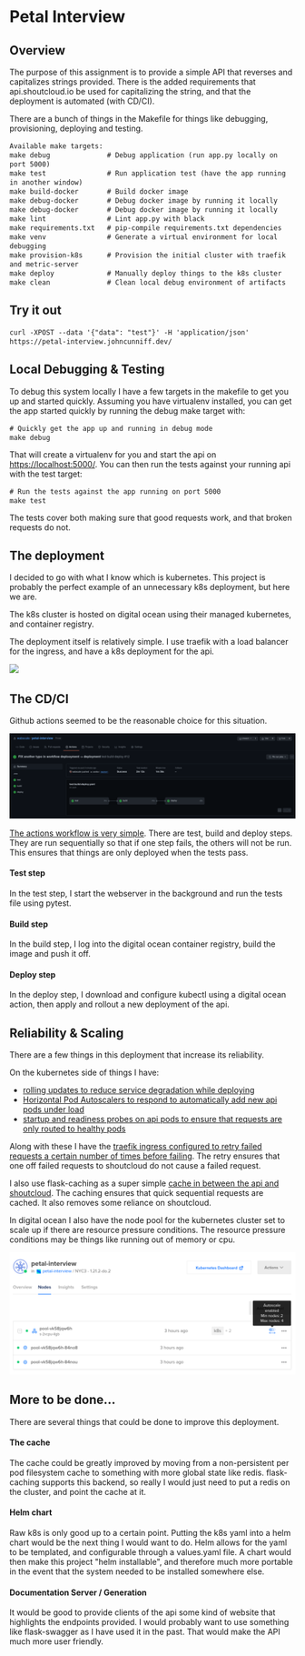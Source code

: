 # Petal Interview

## Overview

The purpose of this assignment is to provide a simple API that reverses and capitalizes strings provided.
There is the added requirements that api.shoutcloud.io be used for capitalizing the string, and that the
deployment is automated (with CD/CI).

There are a bunch of things in the Makefile for things like debugging, provisioning, deploying and testing.

```text
Available make targets:
make debug              # Debug application (run app.py locally on port 5000)
make test               # Run application test (have the app running in another window)
make build-docker       # Build docker image
make debug-docker       # Debug docker image by running it locally
make debug-docker       # Debug docker image by running it locally
make lint               # Lint app.py with black
make requirements.txt   # pip-compile requirements.txt dependencies
make venv               # Generate a virtual environment for local debugging
make provision-k8s      # Provision the initial cluster with traefik and metric-server
make deploy             # Manually deploy things to the k8s cluster
make clean              # Clean local debug environment of artifacts

```

## Try it out

```shell
curl -XPOST --data '{"data": "test"}' -H 'application/json'  https://petal-interview.johncunniff.dev/
```

## Local Debugging & Testing

To debug this system locally I have a few targets in the makefile to get you up and started quickly.
Assuming you have virtualenv installed, you can get the app started quickly by running the debug make 
target with:

```shell
# Quickly get the app up and running in debug mode
make debug
```

That will create a virtualenv for you and start the api on [https://localhost:5000/](https://localhost:5000/).
You can then run the tests against your running api with the test target:

```shell
# Run the tests against the app running on port 5000
make test
```

The tests cover both making sure that good requests work, and that broken requests do not.

## The deployment

I decided to go with what I know which is kubernetes. This project is probably the perfect example
of an unnecessary k8s deployment, but here we are.

The k8s cluster is hosted on digital ocean using their managed kubernetes, and container registry.

The deployment itself is relatively simple. I use traefik with a load balancer for the ingress,
and have a k8s deployment for the api.

[![](https://mermaid.ink/img/eyJjb2RlIjoiZ3JhcGggTFJcbiAgICB1c2VyW1VzZXJdIC0tPiB8dXNlciByZXF1ZXN0fCBsYihMb2FkIEJhbGFuY2VyKVxuICAgIGxiIC0uLT4gdHJhZWZpazFbVHJhZWZpa11cbiAgICBsYiAtLi0-IHRyYWVmaWsyW1RyYWVmaWtdXG5cbiAgICBzdWJncmFwaCBrOHMgY2x1c3RlclxuICAgIHRyYWVmaWsxIC0tPiBhcGkxW0FQSTFdICYgYXBpMltBUEkyXVxuICAgIHN1YmdyYXBoIG5vZGUxXG4gICAgICAgIHRyYWVmaWsxXG4gICAgICAgIGFwaTFcbiAgICAgICAgYXBpMlxuICAgIGVuZFxuICAgIHRyYWVmaWsyIC0tPiBhcGkzW0FQSTNdXG4gICAgc3ViZ3JhcGggbm9kZTJcbiAgICAgICAgdHJhZWZpazJcbiAgICAgICAgYXBpM1xuICAgIGVuZFxuICAgIGVuZFxuICAiLCJtZXJtYWlkIjp7InRoZW1lIjoiZGVmYXVsdCJ9LCJ1cGRhdGVFZGl0b3IiOmZhbHNlLCJhdXRvU3luYyI6dHJ1ZSwidXBkYXRlRGlhZ3JhbSI6ZmFsc2V9)](https://mermaid-js.github.io/mermaid-live-editor/edit##eyJjb2RlIjoiZ3JhcGggTFJcbiAgICB1c2VyW1VzZXJdIC0tPiB8dXNlciByZXF1ZXN0fCBsYihMb2FkIEJhbGFuY2VyKVxuICAgIGxiIC0uLT4gdHJhZWZpazFbVHJhZWZpa11cbiAgICBsYiAtLi0-IHRyYWVmaWsyW1RyYWVmaWtdXG5cbiAgICBzdWJncmFwaCBrOHMgY2x1c3RlclxuICAgIHRyYWVmaWsxIC0tPiBhcGkxW0FQSTFdICYgYXBpMltBUEkyXVxuICAgIHN1YmdyYXBoIG5vZGUxXG4gICAgICAgIHRyYWVmaWsxXG4gICAgICAgIGFwaTFcbiAgICAgICAgYXBpMlxuICAgIGVuZFxuXG4gICAgdHJhZWZpazIgLS0-IGFwaTNbQVBJM11cbiAgICBzdWJncmFwaCBub2RlMlxuICAgICAgICB0cmFlZmlrMlxuICAgICAgICBhcGkzXG4gICAgZW5kXG4gICAgZW5kXG4gICIsIm1lcm1haWQiOiJ7XG4gIFwidGhlbWVcIjogXCJkZWZhdWx0XCJcbn0iLCJ1cGRhdGVFZGl0b3IiOmZhbHNlLCJhdXRvU3luYyI6dHJ1ZSwidXBkYXRlRGlhZ3JhbSI6ZmFsc2V9)

## The CD/CI

Github actions seemed to be the reasonable choice for this situation.

![alt petal-github-actions](./img/petal-github-actions.png)

[The actions workflow is very simple](.github/workflows/test-build-deploy.yaml). 
There are test, build and deploy steps. They are run sequentially so that
if one step fails, the others will not be run. This ensures that things are only deployed when the tests
pass.

#### Test step

In the test step, I start the webserver in the background and run the tests file using pytest.

#### Build step

In the build step, I log into the digital ocean container registry, build the image and push it off.

#### Deploy step

In the deploy step, I download and configure kubectl using a digital ocean action, then apply and rollout
a new deployment of the api.

## Reliability & Scaling

There are a few things in this deployment that increase its reliability.

On the kubernetes side of things I have:
- [rolling updates to reduce service degradation while deploying](k8s-deployment.yaml#L22)
- [Horizontal Pod Autoscalers to respond to automatically add new api pods under load](k8s-deployment.yaml#L149)
- [startup and readiness probes on api pods to ensure that requests are only routed to healthy pods](k8s-deployment.yaml#L67) 

Along with these I have the [traefik ingress configured to retry failed requests a certain number of 
times before failing](k8s-deployment.yaml#L114). The retry ensures that one off failed requests to shoutcloud do not cause a 
failed request.

I also use flask-caching as a super simple [cache in between the api and shoutcloud](app.py#L64). The caching ensures
that quick sequential requests are cached. It also removes some reliance on shoutcloud.

In digital ocean I also have the node pool for the kubernetes cluster set to scale up 
if there are resource pressure conditions. The resource pressure conditions may be things like
running out of memory or cpu.

![alt digital-ocean-nodes](./img/petal-k8s-nodes.png)
 

## More to be done...

There are several things that could be done to improve this deployment. 

#### The cache
The cache could be greatly improved by moving from a non-persistent per pod filesystem cache 
to something with more global state like redis. flask-caching supports this backend, so really 
I would just need to put a redis on the cluster, and point the cache at it.

#### Helm chart
Raw k8s is only good up to a certain point. Putting the k8s yaml into a helm chart would be the
next thing I would want to do. Helm allows for the yaml to be templated, and configurable through a
values.yaml file. A chart would then make this project "helm installable", and therefore much more 
portable in the event that the system needed to be installed somewhere else.

#### Documentation Server / Generation
It would be good to provide clients of the api some kind of website that highlights the endpoints
provided. I would probably want to use something like flask-swagger as I have used it in the past.
That would make the API much more user friendly.



